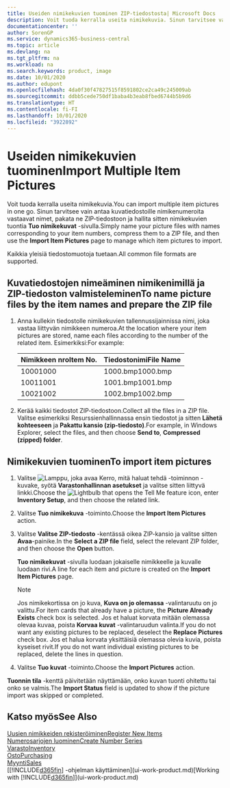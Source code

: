 ```yaml
---
title: Useiden nimikekuvien tuominen ZIP-tiedostosta| Microsoft Docs
description: Voit tuoda kerralla useita nimikekuvia. Sinun tarvitsee vain antaa kuvatiedostoille nimikenumeroita vastaavat nimet, pakata ne zip-tiedostoon ja hallita sitten nimikekuivien tuontia Tuo nimikekuvat -sivulla.
documentationcenter: ''
author: SorenGP
ms.service: dynamics365-business-central
ms.topic: article
ms.devlang: na
ms.tgt_pltfrm: na
ms.workload: na
ms.search.keywords: product, image
ms.date: 10/01/2020
ms.author: edupont
ms.openlocfilehash: 4da0f30f47827515f8591802ce2ca49c245009ab
ms.sourcegitcommit: ddbb5cede750df1baba4b3eab8fbed6744b5b9d6
ms.translationtype: HT
ms.contentlocale: fi-FI
ms.lasthandoff: 10/01/2020
ms.locfileid: "3922892"
---
```

# <a name="import-multiple-item-pictures"></a><span data-ttu-id="6c744-104">Useiden nimikekuvien tuominen</span><span class="sxs-lookup"><span data-stu-id="6c744-104">Import Multiple Item Pictures</span></span>
<span data-ttu-id="6c744-105">Voit tuoda kerralla useita nimikekuvia.</span><span class="sxs-lookup"><span data-stu-id="6c744-105">You can import multiple item pictures in one go.</span></span> <span data-ttu-id="6c744-106">Sinun tarvitsee vain antaa kuvatiedostoille nimikenumeroita vastaavat nimet, pakata ne ZIP-tiedostoon ja hallita sitten nimikekuvien tuontia **Tuo nimikekuvat** -sivulla.</span><span class="sxs-lookup"><span data-stu-id="6c744-106">Simply name your picture files with names corresponding to your item numbers, compress them to a ZIP file, and then use the **Import Item Pictures** page to manage which item pictures to import.</span></span>

<span data-ttu-id="6c744-107">Kaikkia yleisiä tiedostomuotoja tuetaan.</span><span class="sxs-lookup"><span data-stu-id="6c744-107">All common file formats are supported.</span></span>

## <a name="to-name-picture-files-by-the-item-names-and-prepare-the-zip-file"></a><span data-ttu-id="6c744-108">Kuvatiedostojen nimeäminen nimikenimillä ja ZIP-tiedoston valmisteleminen</span><span class="sxs-lookup"><span data-stu-id="6c744-108">To name picture files by the item names and prepare the ZIP file</span></span>
1. <span data-ttu-id="6c744-109">Anna kullekin tiedostolle nimikekuvien tallennussijainnissa nimi, joka vastaa liittyvän nimikkeen numeroa.</span><span class="sxs-lookup"><span data-stu-id="6c744-109">At the location where your item pictures are stored, name each files according to the number of the related item.</span></span> <span data-ttu-id="6c744-110">Esimerkiksi:</span><span class="sxs-lookup"><span data-stu-id="6c744-110">For example:</span></span>

    |<span data-ttu-id="6c744-111">Nimikkeen nro</span><span class="sxs-lookup"><span data-stu-id="6c744-111">Item No.</span></span>|<span data-ttu-id="6c744-112">Tiedostonimi</span><span class="sxs-lookup"><span data-stu-id="6c744-112">File Name</span></span>|
    |-|-|
    |<span data-ttu-id="6c744-113">1000</span><span class="sxs-lookup"><span data-stu-id="6c744-113">1000</span></span>|<span data-ttu-id="6c744-114">1000.bmp</span><span class="sxs-lookup"><span data-stu-id="6c744-114">1000.bmp</span></span>|
    |<span data-ttu-id="6c744-115">1001</span><span class="sxs-lookup"><span data-stu-id="6c744-115">1001</span></span>|<span data-ttu-id="6c744-116">1001.bmp</span><span class="sxs-lookup"><span data-stu-id="6c744-116">1001.bmp</span></span>|
    |<span data-ttu-id="6c744-117">1002</span><span class="sxs-lookup"><span data-stu-id="6c744-117">1002</span></span>|<span data-ttu-id="6c744-118">1002.bmp</span><span class="sxs-lookup"><span data-stu-id="6c744-118">1002.bmp</span></span>|

2. <span data-ttu-id="6c744-119">Kerää kaikki tiedostot ZIP-tiedostoon.</span><span class="sxs-lookup"><span data-stu-id="6c744-119">Collect all the files in a ZIP file.</span></span> <span data-ttu-id="6c744-120">Valitse esimerkiksi Resurssienhallinnassa ensin tiedostot ja sitten **Lähetä kohteeseen** ja **Pakattu kansio (zip-tiedosto)**.</span><span class="sxs-lookup"><span data-stu-id="6c744-120">For example, in Windows Explorer, select the files, and then choose **Send to**, **Compressed (zipped) folder**.</span></span>     

## <a name="to-import-item-pictures"></a><span data-ttu-id="6c744-121">Nimikekuvien tuominen</span><span class="sxs-lookup"><span data-stu-id="6c744-121">To import item pictures</span></span>
1. <span data-ttu-id="6c744-122">Valitse ![Lamppu, joka avaa Kerro, mitä haluat tehdä -toiminnon](media/ui-search/search_small.png "Kerro, mitä haluat tehdä") -kuvake, syötä **Varastonhallinnan asetukset** ja valitse sitten liittyvä linkki.</span><span class="sxs-lookup"><span data-stu-id="6c744-122">Choose the ![Lightbulb that opens the Tell Me feature](media/ui-search/search_small.png "Tell me what you want to do") icon, enter **Inventory Setup**, and then choose the related link.</span></span>
2. <span data-ttu-id="6c744-123">Valitse **Tuo nimikekuva** -toiminto.</span><span class="sxs-lookup"><span data-stu-id="6c744-123">Choose the **Import Item Pictures** action.</span></span>
3. <span data-ttu-id="6c744-124">Valitse **Valitse ZIP-tiedosto** -kentässä oikea ZIP-kansio ja valitse sitten **Avaa**-painike.</span><span class="sxs-lookup"><span data-stu-id="6c744-124">In the **Select a ZIP file** field, select the relevant ZIP folder, and then choose the **Open** button.</span></span>

    <span data-ttu-id="6c744-125">**Tuo nimikekuvat** -sivulla luodaan jokaiselle nimikkeelle ja kuvalle luodaan rivi.</span><span class="sxs-lookup"><span data-stu-id="6c744-125">A line for each item and picture is created on the **Import Item Pictures** page.</span></span>

    > [!NOTE]
    > <span data-ttu-id="6c744-126">Jos nimikekortissa on jo kuva, **Kuva on jo olemassa** -valintaruutu on jo valittu.</span><span class="sxs-lookup"><span data-stu-id="6c744-126">For item cards that already have a picture, the **Picture Already Exists** check box is selected.</span></span> <span data-ttu-id="6c744-127">Jos et haluat korvata mitään olemassa olevaa kuvaa, poista **Korvaa kuvat** -valintaruudun valinta.</span><span class="sxs-lookup"><span data-stu-id="6c744-127">If you do not want any existing pictures to be replaced, deselect the **Replace Pictures** check box.</span></span> <span data-ttu-id="6c744-128">Jos et halua korvata yksittäisiä olemassa olevia kuvia, poista kyseiset rivit.</span><span class="sxs-lookup"><span data-stu-id="6c744-128">If you do not want individual existing pictures to be replaced, delete the lines in question.</span></span>

3. <span data-ttu-id="6c744-129">Valitse **Tuo kuvat** -toiminto.</span><span class="sxs-lookup"><span data-stu-id="6c744-129">Choose the **Import Pictures** action.</span></span>

<span data-ttu-id="6c744-130">**Tuonnin tila** -kenttä päivitetään näyttämään, onko kuvan tuonti ohitettu tai onko se valmis.</span><span class="sxs-lookup"><span data-stu-id="6c744-130">The **Import Status** field is updated to show if the picture import was skipped or completed.</span></span>       

## <a name="see-also"></a><span data-ttu-id="6c744-131">Katso myös</span><span class="sxs-lookup"><span data-stu-id="6c744-131">See Also</span></span>
[<span data-ttu-id="6c744-132">Uusien nimikkeiden rekisteröiminen</span><span class="sxs-lookup"><span data-stu-id="6c744-132">Register New Items</span></span>](inventory-how-register-new-items.md)  
[<span data-ttu-id="6c744-133">Numerosarjojen luominen</span><span class="sxs-lookup"><span data-stu-id="6c744-133">Create Number Series</span></span>](ui-create-number-series.md)  
[<span data-ttu-id="6c744-134">Varasto</span><span class="sxs-lookup"><span data-stu-id="6c744-134">Inventory</span></span>](inventory-manage-inventory.md)  
[<span data-ttu-id="6c744-135">Osto</span><span class="sxs-lookup"><span data-stu-id="6c744-135">Purchasing</span></span>](purchasing-manage-purchasing.md)  
[<span data-ttu-id="6c744-136">Myynti</span><span class="sxs-lookup"><span data-stu-id="6c744-136">Sales</span></span>](sales-manage-sales.md)  
<span data-ttu-id="6c744-137">[[!INCLUDE[d365fin](includes/d365fin_md.md)] -ohjelman käyttäminen](ui-work-product.md)</span><span class="sxs-lookup"><span data-stu-id="6c744-137">[Working with [!INCLUDE[d365fin](includes/d365fin_md.md)]](ui-work-product.md)</span></span>
